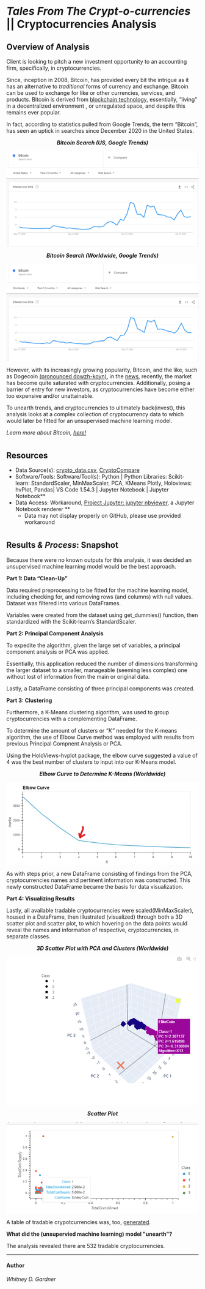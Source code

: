 # _Tales From The Crypt-o-currencies_ || Cryptocurrencies Analysis

## Overview of Analysis
Client is looking to pitch a new investment opportunity to an accounting firm, specifically, in cryptocurrencies. 

Since, inception in 2008, Bitcoin, has provided every bit the intrigue as it has an alternative to _traditional_ forms of currency and exchange. Bitcoin can be used to exchange for like or other currencies, services, and products. Bitcoin is derived from [blockchain technology]( https://www.simplilearn.com/tutorials/blockchain-tutorial/blockchain-technology#:~:text=Blockchain%20technology%20is%20a%20structure,'), essentially,  “living” in a decentralized environment , or unregulated space, and despite this remains ever popular. 

In fact, according to statistics pulled from Google Trends, the term “Bitcoin”, has seen an uptick in searches since December 2020 in the United States. 

 <p align="center"> <b><i>Bitcoin Search (US, Google Trends)</b></i> 
 </p>
<p align="center">
 <img align="center" src="images/bitcoin_trends_us.png">
 </p>
<p align="center"> <b><i>Bitcoin Search (Worldwide, Google Trends)</b></i> 
 </p>
<p align="center">
 <img align="center" src="images/bitcoin_trends_world.png">
 </p>

However, with its increasingly growing popularity, Bitcoin,  and the like, such as Dogecoin [(pronounced dowzh-koyn)](https://www.google.com/search?q=dogecoin+pronunciation&rlz=1C1CHBF_enUS932US932&ei=LlicYO3yPJut5NoPmIiukA4&oq=dogecoin+pro&gs_lcp=Cgdnd3Mtd2l6EAEYAjIFCAAQkQIyCggAELEDEIMBEAoyAggAMgIIADICCAAyDQgAELEDEIMBEMkDEAoyAggAMgIIADIKCAAQsQMQgwEQCjICCAA6BwgAEEcQsAM6BwgAELADEEM6CggAELEDEIMBEEM6CAgAELEDEIMBOgQIABBDOgsIABCxAxCDARDJA1DuNViZRGCzVmgBcAJ4AIABW4gBiwOSAQE1mAEAoAEBqgEHZ3dzLXdpesgBCsABAQ&sclient=gws-wiz), in the [news]( https://www.cnbc.com/2021/05/12/dogecoin-price-surge-elon-musk-slim-jim.html), recently, the market has become quite saturated with cryptocurrencies.  Additionally, posing a barrier of entry for new investors, as cryptocurrencies have become either too expensive and/or unattainable. 

To unearth trends, and cryptocurrencies to ultimately back(invest), this analysis looks at a complex collection of cryptocurrency data to which would later be fitted for an unsupervised machine learning model. 

_Learn more about Bitcoin, [here!]( https://www.coinbase.com/learn/crypto-basics/what-is-bitcoin?utm_source=google_search_nb&utm_medium=cpc&utm_campaign=2043624384&utm_content=113244326632&utm_term=bitcoin%20explained&utm_creative=478113585348&cb_device=c&cb_placement=&cb_country=us&cb_city=open&cb_language=en_us&gclid=CjwKCAjw-e2EBhAhEiwAJI5jg9seV2nJxw5vsH9fACgX7wkyuuIRx2CABXyjE72D3Wq0O3W5xM3K2hoC2tIQAvD_BwE)_
#

## Resources 

* Data Source(s): [crypto_data.csv](https://github.com/SoWhitIs/cryptocurrencies/blob/b775a4b9094e7cdd885de0448482c5ced574bef1/data/crypto_data.csv),   [CryptoCompare](https://minapi.cryptocompare.com/data/all/coinlist)
* Software/Tools: Software/Tool(s): Python | Python Libraries: Scikit-learn: StandardScaler, MinMaxScaler, PCA, KMeans Plotly, Holoviews: hvPlot, Pandas| VS Code 1.54.3 | Jupyter Notebook | Jupyter Notebook**  
 *  Data Access: Workaround, [Project Jupyter: jupyter nbviewer](https://nbviewer.jupyter.org/), a Jupyter Notebook renderer **
     *    Data may not display properly on GitHub, please use provided workaround

#
## Results  _& Process_: Snapshot 
Because there were no known outputs for this analysis, it was decided an unsupervised machine learning model would be the best approach.

**Part 1:  Data “Clean-Up”**

Data required preprocessing to be fitted for the machine learning model, including checking for, and removing rows (and columns) with null values. 
Dataset was filtered into various DataFrames. 

Variables were created from the dataset using get_dummies() function, then standardized with  the Scikit-learn’s StandardScaler. 


**Part 2: Principal Component Analysis**

To expedite the algorithm, given the large set of variables, a principal component analysis or PCA was applied. 

Essentially, this application reduced the number of dimensions transforming the larger dataset to a smaller, manageable (seeming less complex) one without lost of information from the main or original data. 

Lastly, a DataFrame consisting of three principal components was created. 

**Part 3: Clustering**

Furthermore, a K-Means clustering algorithm, was used to group cryptocurrencies with a complementing DataFrame. 

To determine the amount of clusters or _”K”_ needed for the K-means algorithm, the use of Elbow Curve method was employed with results from previous Principal Compnent Analysis or PCA. 

Using the HoloViews-hvplot package, the elbow curve suggested a value of 4 was the best number of clusters to input into our K-Means model. 

<p align="center"> <b><i>Elbow Curve to Determine K-Means (Worldwide)</b></i> 
 </p>
<p align="center">
 <img align="center" src="images/elbow_curve_kmeans.jpg">
 </p>

As with steps prior, a new DataFrame consisting of findings from the PCA, cryptocurrencies names and pertinent information was constructed. This newly constructed DataFrame became the basis for data visualization. 


**Part 4: Visualizing Results**

Lastly, all available tradable cryptocurrencies were scaled(MinMaxScaler), housed in a DataFrame, then illustrated (visualized) through both a 3D scatter plot and scatter plot, to which hovering on the data points would reveal the names and information of respective, cryptocurrencies, in separate classes. 
<p align="center"> <b><i>3D Scatter Plot with PCA and Clusters (Worldwide)</b></i> 
 </p>
<p align="center">
 <img align="center" src="images/pca_data_3D.png">
 </p>

<p align="center"> <b><i>Scatter Plot</b></i> 
 </p>
<p align="center">
 <img align="center" src="images/2d_scatter_plot.png">
 </p>

A table of tradable crypotcurrencies was, too, [generated](images/tradable_crypto_table.png). 


**What did the (unsupervied machine learning) model "unearth"?**

The analysis revealed there are 532 tradable cryptocurrencies. 



---

#### Author 

_Whitney D. Gardner_

